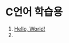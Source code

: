 # C언어 학습용

1. [Hello, World!](https://github.com/Nighthom/Files/tree/main/Study/C/lesson/Hello%20World)
2. 
